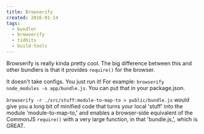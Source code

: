 ```yaml
---
title: Browserify
created: 2016-01-14
tags:
  - bundler
  - browserify
  - tidbits
  - build-tools
---
```


Browserify is really kinda pretty cool. The big difference between this and
other bundlers is that it provides `require()` for the browser.

It doesn't take configs. You just run it! For example: `browserify node_modules
-o app/bundle.js`. You can put that in your package.json.

`browserify -r ./src/stuff:module-to-map-to > public/bundle.js` would give you a
long bit of minified code that turns your local 'stuff' into the module
'module-to-map-to,' and enables a browser-side equivalent of the CommonJS
`require()` with a very large function, in that 'bundle.js,', which is GREAT.
